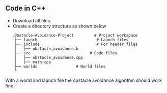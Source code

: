 ## Code in C++

- Download all files  
- Create a directory structure as shown below
```
   .Obstacle-Avoidance-Project         # Project workspace
    ├── launch                          # Launch files 
    ├── include                         # For header files      
    │   ├── obstacle_avoidance.h
    ├── src                          # Code files 
    │   ├── obstacle_avoidance.cpp
    │   ├── main.cpp
    ├── worlds                 # World files
    └
```

With a world and launch file the obstacle avoidance algorithm should work fine.